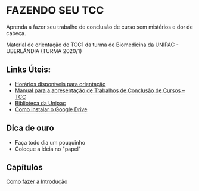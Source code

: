 # FAZENDO SEU TCC

 Aprenda a fazer seu trabalho de conclusão de curso sem mistérios e dor de cabeça.

 Material de orientação de TCC1 da turma de Biomedicina da UNIPAC - UBERLÂNDIA (TURMA 2020/1)
  
## Links Úteis:

* [Horários disponíveis para orientação](horarios.md)
* [Manual para a apresentação de Trabalhos de Conclusão de Cursos – TCC](http://biblioteca.site.unipac.br/wp-content/uploads/sites/16/2019/07/Manual_TCC-2017_ATUALIZADO.pdf)
* [Biblioteca da Unipac](http://biblioteca.site.unipac.br/)
* [Como instalar o Google Drive](https://www.youtube.com/watch?v=JIIg14j8Aq0)

## Dica de ouro  

* Faça todo dia um pouquinho
* Coloque a ideia no "papel"

## Capítulos

[Como fazer a Introdução](dica-01.md)

